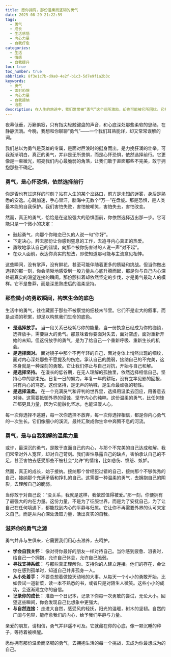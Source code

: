 ```yaml
---
title: 愿你拥有，那份温柔而坚韧的勇气
date: 2025-08-29 21:22:59
tags:
  - 勇气
  - 成长
  - 生活感悟
  - 内心力量
  - 自我疗愈
categories:
  - 生活
  - 情感
  - 自我提升
toc: true
toc_number: true
abbrlink: 8f3e1c7b-d9a0-4e2f-b1c3-5d7e9f1a2b3c
keywords:
  - 勇气
  - 面对恐惧
  - 内心力量
  - 自我接纳
  - 治愈
description: 在人生的旅途中，我们常常被“勇气”这个词所激励，却也可能被它所困扰。它并非总是惊天动地的壮举，更多时候，它藏匿于我们日常的细微选择中，藏匿于那些心怀恐惧却依然选择前行的瞬间。这篇文章，想与你一同探索这份温柔而坚韧的勇气，它如何在我们内心深处生根发芽，又如何指引我们穿越迷雾，走向更真实的自我。愿你读完，能感受到一份被理解的温暖，和一份重新出发的力量。
---
```


夜幕低垂，万籁俱寂，只有指尖轻触键盘的声音，和心底深处那些柔软的思绪，在静静流淌。今晚，我想和你聊聊“勇气”——一个我们耳熟能详，却又常常误解的词。

我们总以为勇气是英雄的专属，是面对巨浪时的挺身而出，是力挽狂澜的壮举。可我渐渐明白，真正的勇气，并非是无所畏惧，而是心怀恐惧，依然选择前行。它更像是一束微光，照亮我们内心最脆弱的角落，让我们敢于直面那些不完美，敢于拥抱那些不确定。

### 勇气，是心怀恐惧，依然选择前行

你是否也有过这样的时刻？站在人生的某个岔路口，前方是未知的迷雾，身后是熟悉的安逸。心跳加速，手心冒汗，脑海中无数个“万一”在盘旋。那是恐惧，是人类最本能的自我保护。我们害怕失败，害怕被嘲笑，害怕失去，害怕改变。

然而，真正的勇气，恰恰是在这股强大的恐惧面前，你依然选择迈出那一步。它可能只是一个微小的决定：
*   鼓起勇气，向那个你暗恋已久的人说一句“你好”。
*   下定决心，辞去那份让你感到窒息的工作，去追寻内心真正的热爱。
*   勇敢地承认自己的错误，向那个被你伤害过的人说一声“对不起”。
*   在众人面前，表达你真实的想法，即使知道那可能与主流意见相悖。

这些瞬间，没有掌声，没有鲜花，甚至可能伴随着更多的质疑和挑战。但当你做出选择的那一刻，你会清晰地感受到一股力量从心底升腾而起，那是你与自己内心深处最真实的渴望连接的瞬间。那份颤抖着却依然坚定的步伐，才是勇气最动人的模样。它不是鲁莽，而是深思熟虑后的温柔坚持。

### 那些微小的勇敢瞬间，构筑生命的底色

生活中的勇气，往往藏匿于那些不被察觉的细枝末节里。它们不是宏大的叙事，而是点滴的积累，却足以构筑我们生命的底色。

*   **是选择放手。** 当一段关系已经耗尽你的能量，当一份执念已经成为你的枷锁，选择放手，需要巨大的勇气。那意味着你要面对失去，面对空虚，面对重新开始的未知。但这份放手的勇气，是为了给自己一个重新呼吸、重新生长的机会。
*   **是选择面对。** 面对镜子中那个不再年轻的自己，面对身体上悄然出现的细纹，面对内心深处那些不愿提及的伤疤。承认自己的脆弱，接纳自己的不完美，这本身就是一种深刻的勇敢。它让我们停止与自己对抗，开始与自己和解。
*   **是选择坚持。** 在漫长的低谷期，在无人理解的孤独里，依然选择相信自己，坚持心中的那束光。日复一日的努力，年复一年的耕耘，没有立竿见影的回报，只有内心的笃定。这份坚持，是无声的呐喊，是生命最顽强的韧性。
*   **是选择温柔。** 在一个充满戾气和评判的世界里，选择用温柔去回应，用善意去对待。这需要抵御外界的侵蚀，坚守内心的纯粹。这份温柔的勇气，比任何锋芒都更具力量，因为它能融化坚冰，也能温暖人心。

每一次你选择不逃避，每一次你选择不放弃，每一次你选择相信，都是你内心勇气的一次生长。它们像细小的溪流，最终汇聚成你生命中奔腾不息的河流。

### 勇气，是与自我和解的温柔力量

或许，最深沉的勇气，是敢于直面自己的内心，与那个不完美的自己达成和解。我们常常对外人宽容，却对自己苛刻。我们害怕暴露自己的缺点，害怕承认自己的不足，甚至害怕去感受那些不被社会“允许”的情绪，比如悲伤、愤怒、嫉妒。

然而，真正的成长，始于接纳。接纳那个曾经犯过错的自己，接纳那个不够优秀的自己，接纳那个充满矛盾和挣扎的自己。这需要一种温柔的勇气，去拥抱自己的阴影，去理解自己的脆弱。

当你敢于对自己说：“没关系，我就是这样，我依然值得被爱。”那一刻，你便拥有了最强大的内在力量。这份力量，不是为了征服世界，而是为了安抚自己，为了让自己在任何境遇下，都能找到内心的平静与归属。它让你不再需要外界的认可来定义自己，而是从内心深处汲取力量，活出真实的自我。

### 滋养你的勇气之源

勇气并非与生俱来，它需要我们用心去滋养，去呵护。

*   **学会自我关怀：** 像对待你最好的朋友一样对待自己。当你感到疲惫、沮丧时，给自己一个拥抱，允许自己休息，允许自己脆弱。
*   **寻找支持系统：** 与那些真正理解你、支持你的人建立连接。他们的存在，会让你在感到孤单时，知道自己并非孤身一人。
*   **从小处着手：** 不要总想着做惊天动地的大事。从每天一个小小的勇敢开始，比如尝试一道新菜，读一本不熟悉的书，或者只是对陌生人微笑。这些小小的成功，会逐渐建立你的自信。
*   **记录你的成长：** 准备一个日记本，记录下你每一次勇敢的尝试，无论大小。回望这些瞬间，你会发现自己比想象中更强大。
*   **与自然连接：** 走进大自然，感受风的轻抚，阳光的温暖，树木的坚韧。自然的广阔与包容，能疗愈我们的内心，给予我们平静与力量。

亲爱的朋友，请相信，勇气并非遥不可及。它就藏在你的心底，像一颗沉睡的种子，等待着被唤醒。

愿你拥有那份温柔而坚韧的勇气，去拥抱生活的每一个挑战，去成为你最想成为的自己。